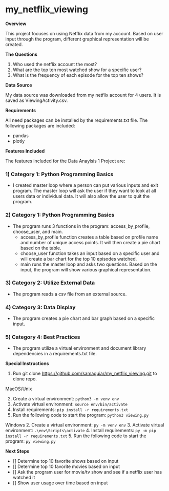 # my_netflix_viewing

**Overview** 

This project focuses on using Netflix data from my account. Based on user input through the program, different graphical representation will be created. 


**The Questions** 
1) Who used the netflix account the most?
2) What are the top ten most watched show for a specific user? 
3) What is the frequency of each episode for the top ten shows?

**Data Source**

My data source was downloaded from my netflix account for 4 users. It is saved as ViewingActivity.csv. 

**Requirements**

All need packages can be installed by the requirements.txt file. The following packages are included:
- pandas
- plotly

**Features Included**

The features included for the Data Anaylsis 1 Project are: 

### 1) Category 1: Python Programming Basics ###
- I created master loop where a person can put various inputs and exit program. The master loop will ask the user if they want to look at all users data or individual data. It will also allow the user to quit the program. 

###  2) Category 1: Python Programming Basics ### 
- The program runs 3 functions in the program: access_by_profile, choose_user, and main. 
  - access_by_profile function creates a table based on profile name and number of unique access points. It will then create a pie chart based on the table. 
  - choose_user function takes an input based on a specific user and will create a bar chart for the top 10 episodes watched. 
  - main runs the master loop and asks two questions. Based on the input, the program will show various graphical representation. 

###  3) Category 2: Utilize External Data ### 
- The program reads a csv file from an external source. 

###  4) Category 3: Data Display ### 
- The program creates a pie chart and bar graph based on a specific input. 

###  5) Category 4: Best Practices ### 
- The program utilize a virtual environment and document library dependencies in a requirements.txt file.



**Special Instructions**
1. Run git clone https://github.com/samaguiar/my_netflix_viewing.git to clone repo.

MacOS/Unix

2. Create a virtual environment: `python3 -m venv env`
2. Activate virtual environment: `source env/bin/activate`
3. Install requirements: `pip install -r requirements.txt`
4. Run the following code to start the program: `python3 viewing.py`

Windows
2. Create a virtual environment: `py -m venv env`
3. Activate virtual environment: `.\env\Scripts\activate`
4. Install requirements: `py -m pip install -r requirements.txt`
5. Run the following code to start the program: `py viewing.py`

**Next Steps**
- [] Determine top 10 favorite shows based on input
- [] Determine top 10 favorite movies based on input
- [] Ask the program user for movie/tv show and see if a netflix user has watched it
- [] Show user usage over time based on input



